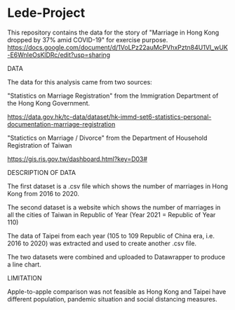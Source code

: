 # Lede-Project
This repository contains the data for the story of "Marriage in Hong Kong dropped by 37% amid COVID-19" for exercise purpose. 
https://docs.google.com/document/d/1VoLPz22auMcPVhxPztn84U1VI_wUK-E6WnIeOsKlDRc/edit?usp=sharing

DATA

The data for this analysis came from two sources:

"Statistics on Marriage Registration" from the Immigration Department of the Hong Kong Government. 

https://data.gov.hk/tc-data/dataset/hk-immd-set6-statistics-personal-documentation-marriage-registration


"Statictics on Marriage / Divorce" from the Department of Household Registration of Taiwan 

https://gis.ris.gov.tw/dashboard.html?key=D03#


DESCRIPTION OF DATA

The first dataset is a .csv file which shows the number of marriages in Hong Kong from 2016 to 2020.

The second dataset is a website which shows the number of marriages in all the cities of Taiwan in Republic of Year (Year 2021 = Republic of Year 110)

The data of Taipei from each year (105 to 109 Republic of China era, i.e. 2016 to 2020) was extracted and used to create another .csv file. 

The two datasets were combined and uploaded to Datawrapper to produce a line chart. 


LIMITATION

Apple-to-apple comparison was not feasible as Hong Kong and Taipei have different population, pandemic situation and social distancing measures. 

